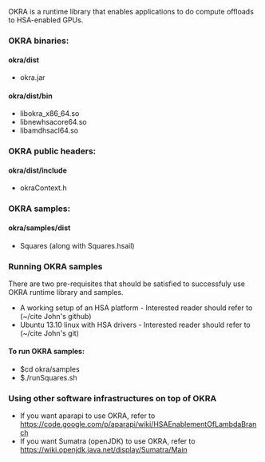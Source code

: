 OKRA is a runtime library that enables applications to do compute offloads to 
HSA-enabled GPUs.

### OKRA binaries:

#### okra/dist
* okra.jar

#### okra/dist/bin
* libokra_x86_64.so
* libnewhsacore64.so
* libamdhsacl64.so

### OKRA public headers:

#### okra/dist/include
* okraContext.h

### OKRA samples:

#### okra/samples/dist
* Squares (along with Squares.hsail)

### Running OKRA samples

There are two pre-requisites that should be satisfied to successfuly use OKRA 
runtime library and samples.
	
* A working setup of an HSA platform - Interested reader should refer to
	(~/cite John's github)
* Ubuntu 13.10 linux with HSA drivers - Interested reader should refer to
	(~/cite John's git)

#### To run OKRA samples:
* $cd okra/samples
* $./runSquares.sh

### Using other software infrastructures on top of OKRA 

* If you want aparapi to use OKRA, refer to https://code.google.com/p/aparapi/wiki/HSAEnablementOfLambdaBranch
* If you want Sumatra (openJDK) to use OKRA, refer to https://wiki.openjdk.java.net/display/Sumatra/Main
